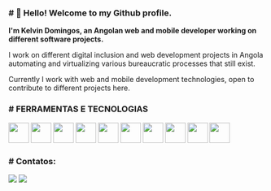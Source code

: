 <h3># 👋 Hello! Welcome to my Github profile. </h3>

<b>I'm Kelvin Domingos, an Angolan web and mobile developer working on different software projects.</b>
<p>I work on different digital inclusion and web development projects in Angola automating and virtualizing various bureaucratic processes that still exist.</p>
<p> Currently I work with web and mobile development technologies, open to contribute to different projects here.</p>

<div>
  <h3># FERRAMENTAS E TECNOLOGIAS</h3>
  <div>
      <img src="https://cdn.jsdelivr.net/gh/devicons/devicon/icons/html5/html5-original.svg" width="40" height="40"/>
      <img src="https://cdn.jsdelivr.net/gh/devicons/devicon/icons/css3/css3-original.svg" width="40" height="40"/>
      <img src="https://cdn.jsdelivr.net/gh/devicons/devicon/icons/javascript/javascript-plain.svg" width="40" height="40"/>
      <img src="https://cdn.jsdelivr.net/gh/devicons/devicon/icons/jquery/jquery-original.svg" width="40" height="40"/>
      <img src="https://cdn.jsdelivr.net/gh/devicons/devicon/icons/php/php-original.svg" width="40" height="40"/>
      <img src="https://cdn.jsdelivr.net/gh/devicons/devicon/icons/laravel/laravel-plain-wordmark.svg" width="40" height="40"/>
      <img src="https://cdn.jsdelivr.net/gh/devicons/devicon/icons/flutter/flutter-original.svg" width="40" height="40"/>
      <img src="https://cdn.jsdelivr.net/gh/devicons/devicon/icons/dart/dart-original.svg" width="40" height="40"/>
      <img src="https://cdn.jsdelivr.net/gh/devicons/devicon/icons/vscode/vscode-original-wordmark.svg" width="40" height="40"/>     
      <img loading="lazy" src="https://cdn.jsdelivr.net/gh/devicons/devicon/icons/git/git-original.svg" width="40" height="40"/>
  </div>
</div>

<h3># Contatos:</h3>

<div>
<a href="https://www.linkedin.com/in/kelvinessuvi" target="_blank"><img loading="lazy" src="https://img.shields.io/badge/-LinkedIn-%230077B5?style=for-the-badge&logo=linkedin&logoColor=white" target="_blank"></a> 
<a href="https://instagram.com/kelvinessuvi" target="_blank"><img loading="lazy" src="https://img.shields.io/badge/-Instagram-%23E4405F?style=for-the-badge&logo=instagram&logoColor=white" target="_blank"></a>


</div>
<!--<div>
<a href="https://github.com/kelvinessuvi">
<img loading="lazy" height="180em" src="https://github-readme-stats.vercel.app/api/top-langs/?username=kelvinessuvi&layout=compact&langs_count=7&theme=dracula"/>
<img loading="lazy" height="180em" src="https://github-readme-stats.vercel.app/api?username=kelvinessuvi&show_icons=true&theme=dracula&include_all_commits=true&count_private=true"/>
</div>-->

<!---
kelvinessuvi/kelvinessuvi is a ✨ special ✨ repository because its `README.md` (this file) appears on your GitHub profile.
You can click the Preview link to take a look at your changes.
--->
